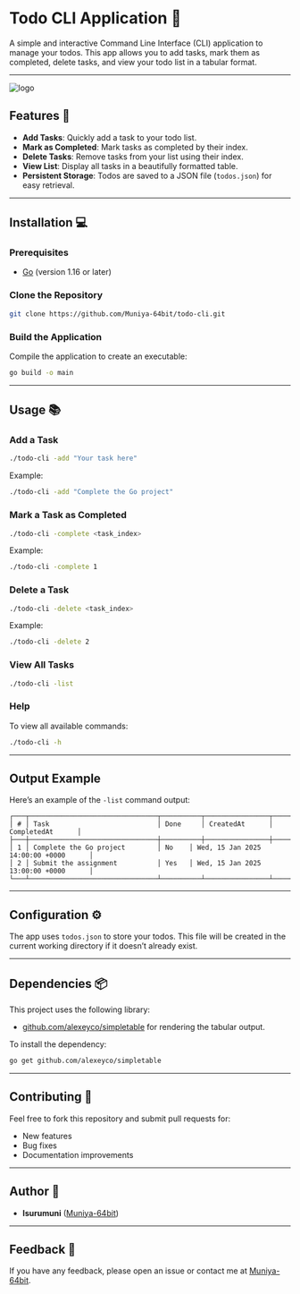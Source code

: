 # Todo CLI Application 📝

A simple and interactive Command Line Interface (CLI) application to manage your todos. This app allows you to add tasks, mark them as completed, delete tasks, and view your todo list in a tabular format.

---
![logo]("C:\Users\MUNIYA\GolandProjects\awesomeProject1\logo.webp")

## Features 🚀

- **Add Tasks**: Quickly add a task to your todo list.
- **Mark as Completed**: Mark tasks as completed by their index.
- **Delete Tasks**: Remove tasks from your list using their index.
- **View List**: Display all tasks in a beautifully formatted table.
- **Persistent Storage**: Todos are saved to a JSON file (`todos.json`) for easy retrieval.

---

## Installation 💻

### Prerequisites
- [Go](https://go.dev/) (version 1.16 or later)

### Clone the Repository
```bash
git clone https://github.com/Muniya-64bit/todo-cli.git
```

### Build the Application
Compile the application to create an executable:
```bash
go build -o main
```

---

## Usage 📚

### Add a Task
```bash
./todo-cli -add "Your task here"
```
Example:
```bash
./todo-cli -add "Complete the Go project"
```

### Mark a Task as Completed
```bash
./todo-cli -complete <task_index>
```
Example:
```bash
./todo-cli -complete 1
```

### Delete a Task
```bash
./todo-cli -delete <task_index>
```
Example:
```bash
./todo-cli -delete 2
```

### View All Tasks
```bash
./todo-cli -list
```

### Help
To view all available commands:
```bash
./todo-cli -h
```

---

## Output Example

Here’s an example of the `-list` command output:

```
┌───┬────────────────────────────────┬──────────┬────────────────┬──────────────────┬
│ # │ Task                           │ Done     │ CreatedAt      │ CompletedAt      │
├───┼────────────────────────────────┼──────────┼────────────────┼──────────────────┼
│ 1 │ Complete the Go project        │ No    │ Wed, 15 Jan 2025 14:00:00 +0000      │                    
│ 2 │ Submit the assignment          │ Yes   │ Wed, 15 Jan 2025 13:00:00 +0000      │                    
└───┴────────────────────────────────┴──────────┴────────────────┴──────────────────┴
```

---

## Configuration ⚙️

The app uses `todos.json` to store your todos. This file will be created in the current working directory if it doesn’t already exist.

---

## Dependencies 📦

This project uses the following library:
- [github.com/alexeyco/simpletable](https://github.com/alexeyco/simpletable) for rendering the tabular output.

To install the dependency:
```bash
go get github.com/alexeyco/simpletable
```

---

## Contributing 🤝

Feel free to fork this repository and submit pull requests for:
- New features
- Bug fixes
- Documentation improvements



---

## Author 🙌

- **Isurumuni** ([Muniya-64bit](https://github.com/Muniya-64bit))

---

## Feedback 💬

If you have any feedback, please open an issue or contact me at [Muniya-64bit](https://github.com/Muniya-64bit).

